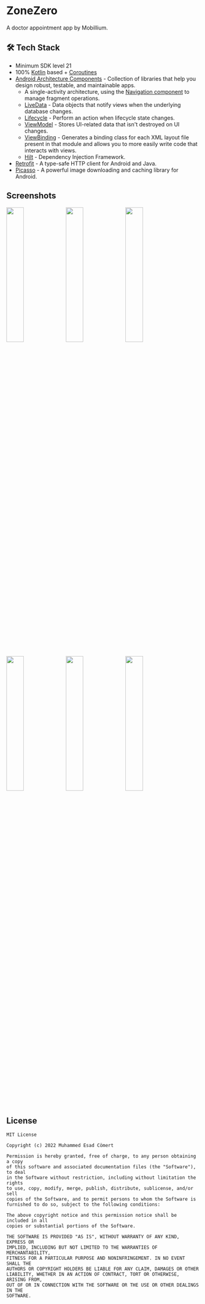 # ZoneZero

A doctor appointment app by Mobillium.

## 🛠 Tech Stack

- Minimum SDK level 21
- 100% [Kotlin](https://kotlinlang.org/) based + [Coroutines](https://github.com/Kotlin/kotlinx.coroutines)
- [Android Architecture Components](https://developer.android.com/topic/libraries/architecture) - Collection of libraries that help you design robust, testable, and maintainable apps.
  -  A single-activity architecture, using the [Navigation component](https://developer.android.com/guide/navigation/navigation-getting-started) to manage fragment operations.
  - [LiveData](https://developer.android.com/topic/libraries/architecture/livedata) - Data objects that notify views when the underlying database changes.
  - [Lifecycle](https://developer.android.com/topic/libraries/architecture/lifecycle) - Perform an action when lifecycle state changes.
  - [ViewModel](https://developer.android.com/topic/libraries/architecture/viewmodel) - Stores UI-related data that isn't destroyed on UI changes. 
  - [ViewBinding](https://developer.android.com/topic/libraries/view-binding) - Generates a binding class for each XML layout file present in that module and allows you to more easily write code that interacts with views.
  - [Hilt](https://dagger.dev/hilt/) - Dependency Injection Framework.
- [Retrofit](https://square.github.io/retrofit/) - A type-safe HTTP client for Android and Java.
- [Picasso](https://square.github.io/picasso/) - A powerful image downloading and caching library for Android.

## Screenshots

<img src="https://user-images.githubusercontent.com/46245749/172042859-1b1c15f4-a7d0-4605-bb27-e5a8f7b2808c.png" width="30%" height="30%"/> <img src="https://user-images.githubusercontent.com/46245749/172042970-be14555d-30cd-4642-ada4-980ac6a6a4b9.png" width="30%" height="30%"/> <img src="https://user-images.githubusercontent.com/46245749/172042861-9d3a2308-96b6-436e-b967-07da1cb67541.png" width="30%" height="30%"/> <img src="https://user-images.githubusercontent.com/46245749/172042874-3dd46403-3022-45d1-80c1-fe622d960ea9.png" width="30%" height="30%"/> <img src="https://user-images.githubusercontent.com/46245749/172042866-d8c7da0d-66a5-4aa2-8168-c2691d1ad483.png" width="30%" height="30%"/> <img src="https://user-images.githubusercontent.com/46245749/172042879-34f22fad-04b4-4f1c-bf37-0890e9d41b1a.png" width="30%" height="30%"/>

## License

```
MIT License

Copyright (c) 2022 Muhammed Esad Cömert

Permission is hereby granted, free of charge, to any person obtaining a copy
of this software and associated documentation files (the "Software"), to deal
in the Software without restriction, including without limitation the rights
to use, copy, modify, merge, publish, distribute, sublicense, and/or sell
copies of the Software, and to permit persons to whom the Software is
furnished to do so, subject to the following conditions:

The above copyright notice and this permission notice shall be included in all
copies or substantial portions of the Software.

THE SOFTWARE IS PROVIDED "AS IS", WITHOUT WARRANTY OF ANY KIND, EXPRESS OR
IMPLIED, INCLUDING BUT NOT LIMITED TO THE WARRANTIES OF MERCHANTABILITY,
FITNESS FOR A PARTICULAR PURPOSE AND NONINFRINGEMENT. IN NO EVENT SHALL THE
AUTHORS OR COPYRIGHT HOLDERS BE LIABLE FOR ANY CLAIM, DAMAGES OR OTHER
LIABILITY, WHETHER IN AN ACTION OF CONTRACT, TORT OR OTHERWISE, ARISING FROM,
OUT OF OR IN CONNECTION WITH THE SOFTWARE OR THE USE OR OTHER DEALINGS IN THE
SOFTWARE.
```
